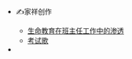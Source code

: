 * ✍️家祥创作

  * [生命教育在班主任工作中的渗透](original/sheng-ming-jiao-yu-zai-ban-zhu-ren-gong-zuo-zhong-de-shen-tou.md)
  * [考试歌](original/kao-shi-ge.md)

* 